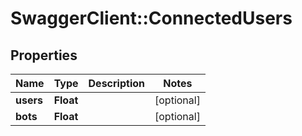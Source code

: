 # SwaggerClient::ConnectedUsers

## Properties
Name | Type | Description | Notes
------------ | ------------- | ------------- | -------------
**users** | **Float** |  | [optional] 
**bots** | **Float** |  | [optional] 


